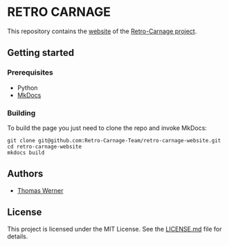 # RETRO CARNAGE

This repository contains the [website](https://www.retro-carnage.net) of the [Retro-Carnage project](https://github.com/Retro-Carnage-Team).

## Getting started

### Prerequisites

* Python
* [MkDocs](https://www.mkdocs.org)


### Building

To build the page you just need to clone the repo and invoke MkDocs:

`git clone git@github.com:Retro-Carnage-Team/retro-carnage-website.git`  
`cd retro-carnage-website`  
`mkdocs build`  

## Authors

* [Thomas Werner](https://github.com/huddeldaddel)

## License

This project is licensed under the MIT License. See the [LICENSE.md](LICENSE.md) file for details.
